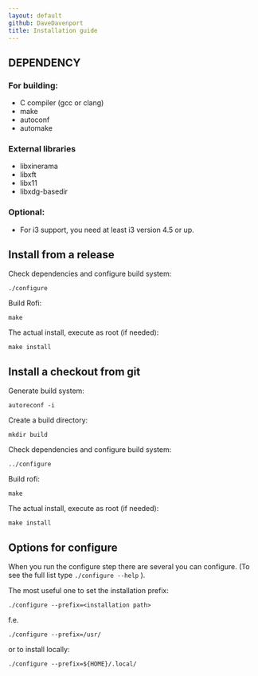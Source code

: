 ```yaml
---
layout: default
github: DaveDavenport
title: Installation guide
---
```


## DEPENDENCY

### For building:

* C compiler (gcc or clang)
* make
* autoconf
* automake

### External libraries

* libxinerama
* libxft
* libx11
* libxdg-basedir

### Optional:

* For i3 support, you need at least i3 version 4.5 or up.



Install from a release
----------------------

Check dependencies and configure build system:

```
./configure
```

Build Rofi:

```
make
```

The actual install, execute as root (if needed):

```
make install
```


Install a checkout from git
---------------------------

Generate build system:

```
autoreconf -i
```

Create a build directory:

```
mkdir build
```

Check dependencies and configure build system:

```
../configure
```

Build rofi:

```
make
```

The actual install, execute as root (if needed):

```
make install
```


Options for configure
---------------------

When you run the configure step there are several you can configure. (To see the full list type
`./configure --help` ).

The most useful one to set the installation prefix:

```
./configure --prefix=<installation path>
```

f.e.

```
./configure --prefix=/usr/
```

or to install locally:

```
./configure --prefix=${HOME}/.local/
```

